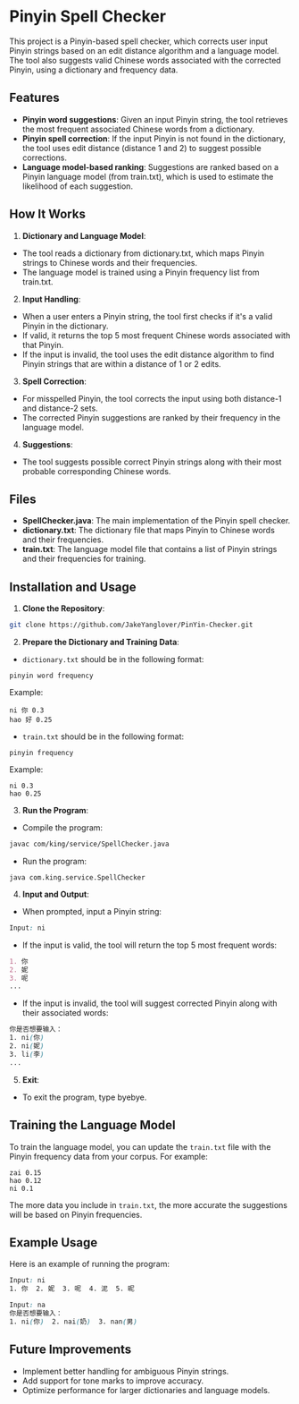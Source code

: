 # Pinyin Spell Checker

This project is a Pinyin-based spell checker, which corrects user input Pinyin strings based on an edit distance algorithm and a language model. The tool also suggests valid Chinese words associated with the corrected Pinyin, using a dictionary and frequency data.

## Features

- **Pinyin word suggestions**: Given an input Pinyin string, the tool retrieves the most frequent associated Chinese words from a dictionary.
- **Pinyin spell correction**: If the input Pinyin is not found in the dictionary, the tool uses edit distance (distance 1 and 2) to suggest possible corrections.
- **Language model-based ranking**: Suggestions are ranked based on a Pinyin language model (from train.txt), which is used to estimate the likelihood of each suggestion.

## How It Works

1. **Dictionary and Language Model**:

- The tool reads a dictionary from dictionary.txt, which maps Pinyin strings to Chinese words and their frequencies.
- The language model is trained using a Pinyin frequency list from train.txt.

2. **Input Handling**:

- When a user enters a Pinyin string, the tool first checks if it's a valid Pinyin in the dictionary.
- If valid, it returns the top 5 most frequent Chinese words associated with that Pinyin.
- If the input is invalid, the tool uses the edit distance algorithm to find Pinyin strings that are within a distance of 1 or 2 edits.

3. **Spell Correction**:

- For misspelled Pinyin, the tool corrects the input using both distance-1 and distance-2 sets.
- The corrected Pinyin suggestions are ranked by their frequency in the language model.

4. **Suggestions**:

- The tool suggests possible correct Pinyin strings along with their most probable corresponding Chinese words.

## Files

- **SpellChecker.java**: The main implementation of the Pinyin spell checker.
- **dictionary.txt**: The dictionary file that maps Pinyin to Chinese words and their frequencies.
- **train.txt**: The language model file that contains a list of Pinyin strings and their frequencies for training.

## Installation and Usage

1. **Clone the Repository**:

```bash
git clone https://github.com/JakeYanglover/PinYin-Checker.git
```

2. **Prepare the Dictionary and Training Data**:

- `dictionary.txt` should be in the following format:

```arduino
pinyin word frequency
```

Example:

```
ni 你 0.3
hao 好 0.25
```

- `train.txt` should be in the following format:

```
pinyin frequency
```

Example:

```
ni 0.3
hao 0.25
```

3. **Run the Program**:

- Compile the program:

```bash
javac com/king/service/SpellChecker.java
```

- Run the program:

```
java com.king.service.SpellChecker
```

4. **Input and Output**:

- When prompted, input a Pinyin string:

```css
Input: ni
```

- If the input is valid, the tool will return the top 5 most frequent words:

```markdown
1. 你
2. 妮
3. 呢
...
```

- If the input is invalid, the tool will suggest corrected Pinyin along with their associated words:

```scss
你是否想要输入：
1. ni(你)
2. ni(妮)
3. li(李)
...
```

5. **Exit**:

- To exit the program, type byebye.

## Training the Language Model

To train the language model, you can update the `train.txt` file with the Pinyin frequency data from your corpus. For example:

```
zai 0.15
hao 0.12
ni 0.1
```

The more data you include in `train.txt`, the more accurate the suggestions will be based on Pinyin frequencies.

## Example Usage

Here is an example of running the program:

```css
Input: ni
1. 你  2. 妮  3. 呢  4. 泥  5. 昵

Input: na
你是否想要输入：
1. ni(你)  2. nai(奶)  3. nan(男)
```

## Future Improvements

- Implement better handling for ambiguous Pinyin strings.
- Add support for tone marks to improve accuracy.
- Optimize performance for larger dictionaries and language models.
